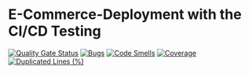 # E-Commerce-Deployment with the CI/CD Testing
[![Quality Gate Status](https://sonarcloud.io/api/project_badges/measure?project=Pasindu-Madhuwantha_E-Commerce-Deployment&metric=alert_status)](https://sonarcloud.io/summary/new_code?id=Pasindu-Madhuwantha_E-Commerce-Deployment)
[![Bugs](https://sonarcloud.io/api/project_badges/measure?project=Pasindu-Madhuwantha_E-Commerce-Deployment&metric=bugs)](https://sonarcloud.io/summary/new_code?id=Pasindu-Madhuwantha_E-Commerce-Deployment)
[![Code Smells](https://sonarcloud.io/api/project_badges/measure?project=Pasindu-Madhuwantha_E-Commerce-Deployment&metric=code_smells)](https://sonarcloud.io/summary/new_code?id=Pasindu-Madhuwantha_E-Commerce-Deployment)
[![Coverage](https://sonarcloud.io/api/project_badges/measure?project=Pasindu-Madhuwantha_E-Commerce-Deployment&metric=coverage)](https://sonarcloud.io/summary/new_code?id=Pasindu-Madhuwantha_E-Commerce-Deployment)
[![Duplicated Lines (%)](https://sonarcloud.io/api/project_badges/measure?project=Pasindu-Madhuwantha_E-Commerce-Deployment&metric=duplicated_lines_density)](https://sonarcloud.io/summary/new_code?id=Pasindu-Madhuwantha_E-Commerce-Deployment)
